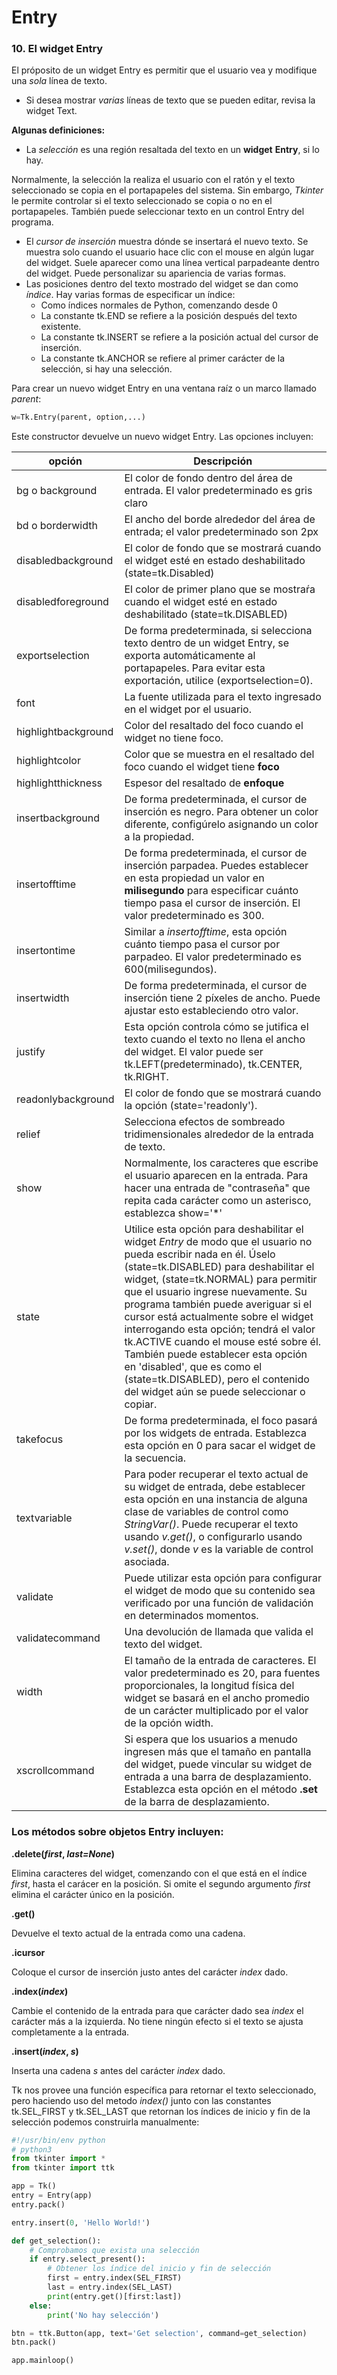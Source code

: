 # Entry

### 10. El widget Entry

El próposito de un widget Entry es permitir que el usuario vea y modifique una _sola_ línea de texto.

* Si desea mostrar _varias_ líneas de texto que se pueden editar, revisa la widget Text.

**Algunas definiciones:**

* La _selección_ es una región resaltada del texto en un **widget** **Entry**, si lo hay.

Normalmente, la selección la realiza el usuario con el ratón y el texto seleccionado se copia en el portapapeles del sistema. Sin embargo, _Tkinter_ le permite controlar si el texto seleccionado se copia o no en el portapapeles. También puede seleccionar texto en un control Entry del programa.

* El _cursor de inserción_ muestra dónde se insertará el nuevo texto. Se muestra solo cuando el usuario hace clic con el mouse en algún lugar del widget. Suele aparecer como una línea vertical parpadeante dentro del widget. Puede personalizar su apariencia de varias formas.
* Las posiciones dentro del texto mostrado del widget se dan como _índice_. Hay varias formas de especificar un índice:
  * Como índices normales de Python, comenzando desde 0
  * La constante tk.END se refiere a la posición después del texto existente.
  * La constante tk.INSERT se refiere a la posición actual del cursor de inserción.
  * La constante tk.ANCHOR se refiere al primer carácter de la selección, si hay una selección.

Para crear un nuevo widget Entry en una ventana raíz o un marco llamado _parent_:

```python
w=Tk.Entry(parent, option,...)
```

Este constructor devuelve un nuevo widget Entry. Las opciones incluyen:

| opción              | Descripción                                                                                                                                                                                                                                                                                                                                                                                                                                                                                                                                                         |
| ------------------- | ------------------------------------------------------------------------------------------------------------------------------------------------------------------------------------------------------------------------------------------------------------------------------------------------------------------------------------------------------------------------------------------------------------------------------------------------------------------------------------------------------------------------------------------------------------------- |
| bg o background     | El color de fondo dentro del área de entrada. El valor predeterminado es gris claro                                                                                                                                                                                                                                                                                                                                                                                                                                                                                 |
| bd o borderwidth    | El ancho del borde alrededor del área de entrada; el valor predeterminado son 2px                                                                                                                                                                                                                                                                                                                                                                                                                                                                                   |
| disabledbackground  | El color de fondo que se mostrará cuando el widget esté en estado deshabilitado (state=tk.Disabled)                                                                                                                                                                                                                                                                                                                                                                                                                                                                 |
| disabledforeground  | El color de primer plano que se mostraŕa cuando el widget esté en estado deshabilitado (state=tk.DISABLED)                                                                                                                                                                                                                                                                                                                                                                                                                                                          |
| exportselection     | De forma predeterminada, si selecciona texto dentro de un widget Entry, se exporta automáticamente al portapapeles. Para evitar esta exportación, utilice (exportselection=0).                                                                                                                                                                                                                                                                                                                                                                                      |
| font                | La fuente utilizada para el texto ingresado en el widget por el usuario.                                                                                                                                                                                                                                                                                                                                                                                                                                                                                            |
| highlightbackground | Color del resaltado del foco cuando el widget no tiene foco.                                                                                                                                                                                                                                                                                                                                                                                                                                                                                                        |
| highlightcolor      | Color que se muestra en el resaltado del foco cuando el widget tiene **foco**                                                                                                                                                                                                                                                                                                                                                                                                                                                                                       |
| highlightthickness  | Espesor del resaltado de **enfoque**                                                                                                                                                                                                                                                                                                                                                                                                                                                                                                                                |
| insertbackground    | De forma predeterminada, el cursor de inserción es negro. Para obtener un color diferente, configúrelo asignando un color a la propiedad.                                                                                                                                                                                                                                                                                                                                                                                                                           |
| insertofftime       | De forma predeterminada, el cursor de inserción parpadea. Puedes establecer en esta propiedad un valor en **milisegundo** para especificar cuánto tiempo pasa el cursor de inserción. El valor predeterminado es 300.                                                                                                                                                                                                                                                                                                                                               |
| insertontime        | Similar a _insertofftime_, esta opción cuánto tiempo pasa el cursor por parpadeo. El valor predeterminado es 600(milisegundos).                                                                                                                                                                                                                                                                                                                                                                                                                                     |
| insertwidth         | De forma predeterminada, el cursor de inserción tiene 2 píxeles de ancho. Puede ajustar esto estableciendo otro valor.                                                                                                                                                                                                                                                                                                                                                                                                                                              |
| justify             | Esta opción controla cómo se jutifica el texto cuando el texto no llena el ancho del widget. El valor puede ser tk.LEFT(predeterminado), tk.CENTER, tk.RIGHT.                                                                                                                                                                                                                                                                                                                                                                                                       |
| readonlybackground  | El color de fondo que se mostrará cuando la opción (state='readonly').                                                                                                                                                                                                                                                                                                                                                                                                                                                                                              |
| relief              | Selecciona efectos de sombreado tridimensionales alrededor de la entrada de texto.                                                                                                                                                                                                                                                                                                                                                                                                                                                                                  |
| show                | Normalmente, los caracteres que escribe el usuario aparecen en la entrada. Para hacer una entrada de "contraseña" que repita cada carácter como un asterisco, establezca show='\*'                                                                                                                                                                                                                                                                                                                                                                                  |
| state               | Utilice esta opción para deshabilitar el widget _Entry_ de modo que el usuario no pueda escribir nada en él. Úselo (state=tk.DISABLED) para deshabilitar el widget, (state=tk.NORMAL) para permitir que el usuario ingrese nuevamente. Su programa también puede averiguar si el cursor está actualmente sobre el widget interrogando esta opción; tendrá el valor tk.ACTIVE cuando el mouse esté sobre él. También puede establecer esta opción en 'disabled', que es como el (state=tk.DISABLED), pero el contenido del widget aún se puede seleccionar o copiar. |
| takefocus           | De forma predeterminada, el foco pasará por los widgets de entrada. Establezca esta opción en 0 para sacar el widget de la secuencia.                                                                                                                                                                                                                                                                                                                                                                                                                               |
| textvariable        | Para poder recuperar el texto actual de su widget de entrada, debe establecer esta opción en una instancia de alguna clase de variables de control como _StringVar()_. Puede recuperar el texto usando _v.get()_, o configurarlo usando _v.set()_, donde _v_ es la variable de control asociada.                                                                                                                                                                                                                                                                    |
| validate            | Puede utilizar esta opción para configurar el widget de modo que su contenido sea verificado por una función de validación en determinados momentos.                                                                                                                                                                                                                                                                                                                                                                                                                |
| validatecommand     | Una devolución de llamada que valida el texto del widget.                                                                                                                                                                                                                                                                                                                                                                                                                                                                                                           |
| width               | El tamaño de la entrada de caracteres. El valor predeterminado es 20, para fuentes proporcionales, la longitud física del widget se basará en el ancho promedio de un carácter multiplicado por el valor de la opción width.                                                                                                                                                                                                                                                                                                                                        |
| xscrollcommand      | Si espera que los usuarios a menudo ingresen más que el tamaño en pantalla del widget, puede vincular su widget de entrada a una barra de desplazamiento. Establezca esta opción en el método **.set** de la barra de desplazamiento.                                                                                                                                                                                                                                                                                                                               |

### Los métodos sobre objetos Entry incluyen:

**.delete(**_**first**_**, **_**last=None**_**)**

Elimina caracteres del widget, comenzando con el que está en el índice _first_, hasta el carácer en la posición. Si omite el segundo argumento _first_ elimina el carácter único en la posición.

**.get()**

Devuelve el texto actual de la entrada como una cadena.

**.icursor**

Coloque el cursor de inserción justo antes del carácter _index_ dado.

**.index(**_**index**_**)**

Cambie el contenido de la entrada para que carácter dado sea _index_ el carácter más a la izquierda. No tiene ningún efecto si el texto se ajusta completamente a la entrada.

**.insert(**_**index**_**, **_**s**_**)**

Inserta una cadena _s_ antes del carácter _index_ dado.

Tk nos provee una función específica para retornar el texto seleccionado, pero haciendo uso del metodo _index()_ junto con las constantes tk.SEL\_FIRST y tk.SEL\_LAST que retornan los índices de inicio y fin de la selección podemos construirla manualmente:

```python
#!/usr/bin/env python
# python3
from tkinter import *
from tkinter import ttk

app = Tk()
entry = Entry(app)
entry.pack()

entry.insert(0, 'Hello World!')

def get_selection():
	# Comprobamos que exista una selección
	if entry.select_present():
		# Obtener los índice del inicio y fin de selección
		first = entry.index(SEL_FIRST)
		last = entry.index(SEL_LAST)
		print(entry.get()[first:last])
	else:
		print('No hay selección')

btn = ttk.Button(app, text='Get selection', command=get_selection)		
btn.pack()

app.mainloop()	
```
